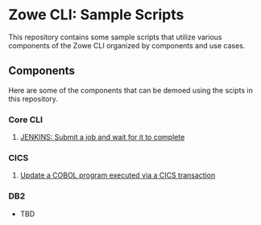 # Zowe CLI: Sample Scripts

This repository contains some sample scripts that utilize various components of the Zowe CLI organized by components and use cases.

## Components

Here are some of the components that can be demoed using the scipts in this repository.

### Core CLI

1. [JENKINS: Submit a job and wait for it to complete](./Jenkins_example/README.md)

### CICS

1. [Update a COBOL program executed via a CICS transaction](./cics/use-case-1/README.md)

### DB2

- TBD

